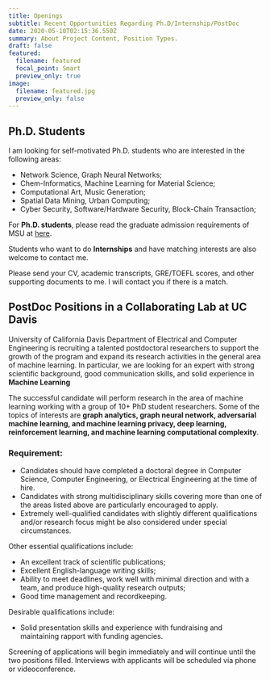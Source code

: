 ```yaml
---
title: Openings
subtitle: Recent Opportunities Regarding Ph.D/Internship/PostDoc
date: 2020-05-10T02:15:36.550Z
summary: About Project Content, Position Types.
draft: false
featured:
  filename: featured
  focal_point: Smart
  preview_only: true
image:
  filename: featured.jpg
  preview_only: false
---
```

## Ph.D. Students
I am looking for self-motivated Ph.D. students who are interested in the following areas:
- Network Science, Graph Neural Networks;
- Chem-Informatics, Machine Learning for Material Science;
- Computational Art, Music Generation;
- Spatial Data Mining, Urban Computing;
- Cyber Security, Software/Hardware Security, Block-Chain Transaction;

For **Ph.D. students**, please read the graduate admission requirements of MSU at [here](https://www.cse.msstate.edu/grad/).

Students who want to do **Internships** and have matching interests are also welcome to contact me.

Please send your CV, academic transcripts, GRE/TOEFL scores, and other supporting documents to me. I will contact you if there is a match.

## PostDoc Positions in a Collaborating Lab at UC Davis
University of California Davis Department of Electrical and Computer Engineering is recruiting a talented postdoctoral researchers to support the growth of the program and expand its research activities in the general area of machine learning. In particular, we are looking for an expert with strong scientific background, good communication skills, and solid experience in **Machine Learning**

The successful candidate will perform research in the area of machine learning working with a group of 10+ PhD student researchers. Some of the topics of interests are **graph analytics, graph neural network, adversarial machine learning, and machine learning privacy, deep learning, reinforcement learning, and machine learning computational complexity**.

### Requirement:
- Candidates should have completed a doctoral degree in Computer Science, Computer Engineering,  or Electrical Engineering at the time of hire.
- Candidates with strong multidisciplinary skills covering more than one of the areas listed above are particularly encouraged to apply. 
- Extremely well-qualified candidates with slightly different qualifications and/or research focus might be also considered under special circumstances.

Other essential qualifications include:
- An excellent track of scientific publications; 
- Excellent English-language writing skills; 
- Ability to meet deadlines, work well with minimal direction and with a team, and produce high-quality research outputs; 
- Good time management and recordkeeping. 

Desirable qualifications include:
- Solid presentation skills and experience with fundraising and maintaining rapport with funding agencies.

Screening of applications will begin immediately and will continue until the two positions filled. Interviews with applicants will be scheduled via phone or videoconference.


